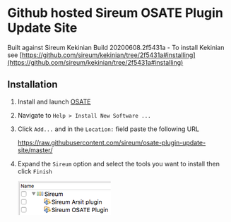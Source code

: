 # Github hosted Sireum OSATE Plugin Update Site

Built against Sireum Kekinian Build 20200608.2f5431a - To install Kekinian see [https://github.com/sireum/kekinian/tree/2f5431a#installing](https://github.com/sireum/kekinian/tree/2f5431a#installing)

## Installation
1. Install and launch [OSATE](http://osate.org/download-and-install.html)
2. Navigate to ``Help > Install New Software ...``
3. Click ``Add...`` and in the ``Location:`` field paste the following URL

    https://raw.githubusercontent.com/sireum/osate-plugin-update-site/master/
  
4. Expand the ``Sireum`` option and select the tools you want to install then click ``Finish``

   ![tool-options](resources/tool-options.png)
